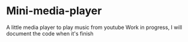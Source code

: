 # Mini-media-player
A little media player to play music from youtube
Work in progress, I will document the code when it's finish
